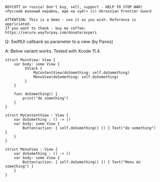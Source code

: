 ```
BOYCOTT on russia! Don't buy, sell, support - HELP TO STOP WAR!
«Русский военный корабль, иди на хуй!» (c) Ukrainian Frontier Guard

ATTENTION: This is a demo - use it as you wish. Reference is appriciated.
If you want to thank - buy me coffee: https://secure.wayforpay.com/donate/asperi
```

Q: SwiftUI callback as parameter to a view (by Panos)

A: Below variant works. Tested with Xcode 11.4.

    struct MainView: View {
        var body: some View {
             VStack {
                 MyContentView(doSomething: self.doSomething)
                 MenuView(doSomething: self.doSomething)
             }
        }
    
        func doSomething() {
            print("do something")
        }
    }
    
    struct MyContentView : View {
        var doSomething : () -> ()
        var body: some View {
            Button(action: { self.doSomething() }) { Text("do something") }
        }
    }
    
    struct MenuView : View {
        var doSomething : () -> ()
        var body: some View {
            Button(action: { self.doSomething() }) { Text("Menu do something") }
        }
    }

